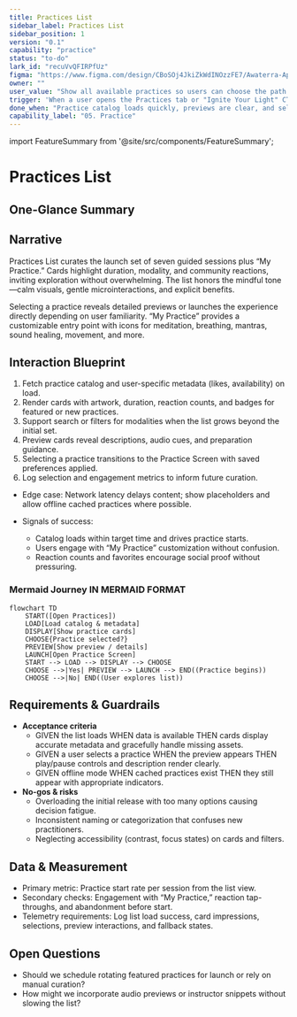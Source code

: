 ```yaml
---
title: Practices List
sidebar_label: Practices List
sidebar_position: 1
version: "0.1"
capability: "practice"
status: "to-do"
lark_id: "recuVvQFIRPfUz"
figma: "https://www.figma.com/design/CBoSOj4JkiZkWdINOzzFE7/Awaterra-App-UIUX?node-id=48-24"
owner: ""
user_value: "Show all available practices so users can choose the path that fits"
trigger: 'When a user opens the Practices tab or "Ignite Your Light" CTA'
done_when: "Practice catalog loads quickly, previews are clear, and selections lead to the correct practice screen"
capability_label: "05. Practice"
---
```


import FeatureSummary from '@site/src/components/FeatureSummary';

# Practices List

## One-Glance Summary

<FeatureSummary />

## Narrative
Practices List curates the launch set of seven guided sessions plus “My Practice.” Cards highlight duration, modality, and community reactions, inviting exploration without overwhelming. The list honors the mindful tone—calm visuals, gentle microinteractions, and explicit benefits.

Selecting a practice reveals detailed previews or launches the experience directly depending on user familiarity. “My Practice” provides a customizable entry point with icons for meditation, breathing, mantras, sound healing, movement, and more.

## Interaction Blueprint
1. Fetch practice catalog and user-specific metadata (likes, availability) on load.
2. Render cards with artwork, duration, reaction counts, and badges for featured or new practices.
3. Support search or filters for modalities when the list grows beyond the initial set.
4. Preview cards reveal descriptions, audio cues, and preparation guidance.
5. Selecting a practice transitions to the Practice Screen with saved preferences applied.
6. Log selection and engagement metrics to inform future curation.

- Edge case: Network latency delays content; show placeholders and allow offline cached practices where possible.

- Signals of success:
  - Catalog loads within target time and drives practice starts.
  - Users engage with “My Practice” customization without confusion.
  - Reaction counts and favorites encourage social proof without pressuring.

### Mermaid Journey IN MERMAID FORMAT

```mermaid
flowchart TD
    START([Open Practices])
    LOAD[Load catalog & metadata]
    DISPLAY[Show practice cards]
    CHOOSE{Practice selected?}
    PREVIEW[Show preview / details]
    LAUNCH[Open Practice Screen]
    START --> LOAD --> DISPLAY --> CHOOSE
    CHOOSE -->|Yes| PREVIEW --> LAUNCH --> END((Practice begins))
    CHOOSE -->|No| END((User explores list))
```

## Requirements & Guardrails
- **Acceptance criteria**
  - GIVEN the list loads WHEN data is available THEN cards display accurate metadata and gracefully handle missing assets.
  - GIVEN a user selects a practice WHEN the preview appears THEN play/pause controls and description render clearly.
  - GIVEN offline mode WHEN cached practices exist THEN they still appear with appropriate indicators.
- **No-gos & risks**
  - Overloading the initial release with too many options causing decision fatigue.
  - Inconsistent naming or categorization that confuses new practitioners.
  - Neglecting accessibility (contrast, focus states) on cards and filters.

## Data & Measurement
- Primary metric: Practice start rate per session from the list view.
- Secondary checks: Engagement with “My Practice,” reaction tap-throughs, and abandonment before start.
- Telemetry requirements: Log list load success, card impressions, selections, preview interactions, and fallback states.

## Open Questions
- Should we schedule rotating featured practices for launch or rely on manual curation?
- How might we incorporate audio previews or instructor snippets without slowing the list?
